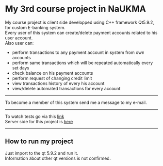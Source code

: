 # My 3rd course project in NaUKMA #
My course project is client side developped using C++ framework Qt5.9.2, for custom E-banking system. </br>
Every user of this system can create/delete payment accounts related to his user account. </br>
Also user can: </br>
- perform transactions to any payment account in system from own accounts
- perform same transactions which will be repeated automatically every set days
- check balance on his payment accounts
- perform request of changing credit limit
- view transactions history of every his account
- view/delete automated transactions for every account
***
To become a member of this system send me a message to my e-mail.
***
To watch tests go via this [link](https://docs.google.com/presentation/d/1BASkodM9segI28g-iI9kAxr4Bdx6i_3OwgIYqm8ETYY/edit?usp=sharing)</br>
Server side for this project is [here](https://github.com/ColdBread/kursova-serv)
***
## How to run my project ##
Just import to the qt 5.9.2 and run it. </br>
Information about other qt versions is not confirmed.  

